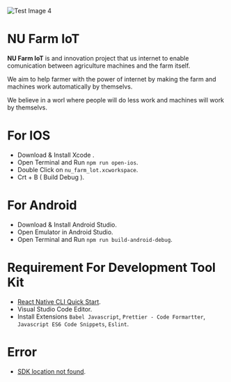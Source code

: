 ![Test Image 4](https://firebasestorage.googleapis.com/v0/b/nu-farm-iot.appspot.com/o/Logo.png?alt=media&token=385f5e97-3823-46aa-8ed5-db8cc4ed9a4a)
# NU Farm IoT
 **NU Farm IoT** is and innovation project that us internet to enable comunication between agriculture machines and the farm itself.  
 
  We aim to help farmer with the power of internet by making the farm and machines work automatically by themselvs.  
  
  We believe in a worl where people will do less work and machines will work by themselvs.
# For IOS
+ Download & Install Xcode .
+ Open Terminal and Run `npm run open-ios`.
+ Double Click on `nu_farm_lot.xcworkspace`.
+ Crt + B ( Build Debug ).
# For Android
+ Download & Install Android Studio.
+ Open Emulator in Android Studio.
+ Open Terminal and Run `npm run build-android-debug`.


# Requirement For Development Tool Kit
+ [React Native CLI Quick Start](https://reactnative.dev/docs/environment-setup).
+ Visual Studio Code Editor.
+ Install Extensions `Babel Javascript`, `Prettier - Code Formartter`, `Javascript ES6 Code Snippets`, `Eslint`.


# Error
+ [SDK location not found](https://stackoverflow.com/questions/27620262/sdk-location-not-found-define-location-with-sdk-dir-in-the-local-properties-fil/35702596).
